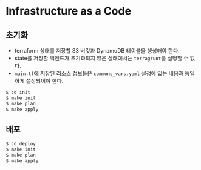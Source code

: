 # Infrastructure as a Code

## 초기화
* terraform 상태를 저장할 S3 버킷과 DynamoDB 테이블을 생성해야 한다.
* state를 저장할 백엔드가 초기화되지 않은 상태에서는 `terragrunt`를 실행할 수 없다.
* `main.tf`에 저장된 리소스 정보들은 `commons_vars.yaml` 설정에 있는 내용과 동일하게 설정되어야 한다.

```bash
$ cd init
$ make init
$ make plan
$ make apply
```

## 배포

```bash
$ cd deploy
$ make init
$ make plan
$ make apply
```